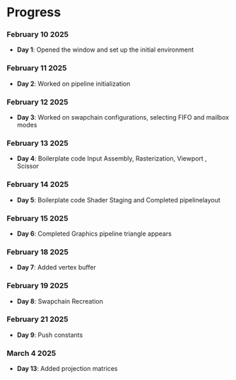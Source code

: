# Progress

### February 10 2025  
- **Day 1**: Opened the window and set up the initial environment

### February 11 2025  
- **Day 2**: Worked on pipeline initialization

### February 12 2025  
- **Day 3**: Worked on swapchain configurations, selecting FIFO and mailbox modes

### February 13 2025  
- **Day 4**: Boilerplate code Input Assembly, Rasterization, Viewport , Scissor

### February 14 2025
 - **Day 5**: Boilerplate code Shader Staging and Completed pipelinelayout

### February 15 2025
 - **Day 6**: Completed Graphics pipeline triangle appears

### February 18 2025
 - **Day 7**: Added vertex buffer

### February 19 2025
 - **Day 8**: Swapchain Recreation

### February 21 2025
 - **Day 9**: Push constants

### March 4 2025
 - **Day 13**: Added projection matrices
